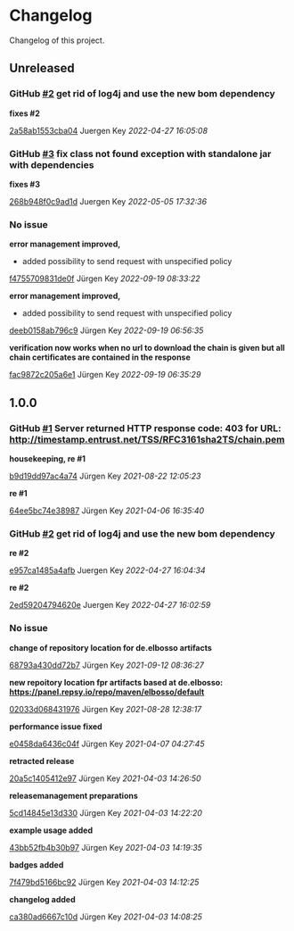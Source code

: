 # Changelog

Changelog of this project.

## Unreleased
### GitHub [#2](https://github.com/elbosso/rfc3161client/issues/2) get rid of log4j and use the new bom dependency

**fixes #2**


[2a58ab1553cba04](https://github.com/elbosso/rfc3161client/commit/2a58ab1553cba04) Juergen Key *2022-04-27 16:05:08*


### GitHub [#3](https://github.com/elbosso/rfc3161client/issues/3) fix class not found exception with standalone jar with dependencies

**fixes #3**


[268b948f0c9ad1d](https://github.com/elbosso/rfc3161client/commit/268b948f0c9ad1d) Juergen Key *2022-05-05 17:32:36*


### No issue

**error management improved,**

* added possibility to send request with unspecified policy

[f4755709831de0f](https://github.com/elbosso/rfc3161client/commit/f4755709831de0f) Jürgen Key *2022-09-19 08:33:22*

**error management improved,**

* added possibility to send request with unspecified policy

[deeb0158ab796c9](https://github.com/elbosso/rfc3161client/commit/deeb0158ab796c9) Jürgen Key *2022-09-19 06:56:35*

**verification now works when no url to download the chain is given but all chain certificates are contained in the response**


[fac9872c205a6e1](https://github.com/elbosso/rfc3161client/commit/fac9872c205a6e1) Jürgen Key *2022-09-19 06:35:29*


## 1.0.0
### GitHub [#1](https://github.com/elbosso/rfc3161client/issues/1) Server returned HTTP response code: 403 for URL: http://timestamp.entrust.net/TSS/RFC3161sha2TS/chain.pem

**housekeeping, re #1**


[b9d19dd97ac4a74](https://github.com/elbosso/rfc3161client/commit/b9d19dd97ac4a74) Jürgen Key *2021-08-22 12:05:23*

**re #1**


[64ee5bc74e38987](https://github.com/elbosso/rfc3161client/commit/64ee5bc74e38987) Jürgen Key *2021-04-06 16:35:40*


### GitHub [#2](https://github.com/elbosso/rfc3161client/issues/2) get rid of log4j and use the new bom dependency

**re #2**


[e957ca1485a4afb](https://github.com/elbosso/rfc3161client/commit/e957ca1485a4afb) Juergen Key *2022-04-27 16:04:34*

**re #2**


[2ed59204794620e](https://github.com/elbosso/rfc3161client/commit/2ed59204794620e) Juergen Key *2022-04-27 16:02:59*


### No issue

**change of repository location for de.elbosso artifacts**


[68793a430dd72b7](https://github.com/elbosso/rfc3161client/commit/68793a430dd72b7) Jürgen Key *2021-09-12 08:36:27*

**new repoitory location fpr artifacts based at de.elbosso: https://panel.repsy.io/repo/maven/elbosso/default**


[02033d068431976](https://github.com/elbosso/rfc3161client/commit/02033d068431976) Jürgen Key *2021-08-28 12:38:17*

**performance issue fixed**


[e0458da6436c04f](https://github.com/elbosso/rfc3161client/commit/e0458da6436c04f) Jürgen Key *2021-04-07 04:27:45*

**retracted release**


[20a5c1405412e97](https://github.com/elbosso/rfc3161client/commit/20a5c1405412e97) Jürgen Key *2021-04-03 14:26:50*

**releasemanagement preparations**


[5cd14845e13d330](https://github.com/elbosso/rfc3161client/commit/5cd14845e13d330) Jürgen Key *2021-04-03 14:22:20*

**example usage added**


[43bb52fb4b30b97](https://github.com/elbosso/rfc3161client/commit/43bb52fb4b30b97) Jürgen Key *2021-04-03 14:19:35*

**badges added**


[7f479bd5166bc92](https://github.com/elbosso/rfc3161client/commit/7f479bd5166bc92) Jürgen Key *2021-04-03 14:12:25*

**changelog added**


[ca380ad6667c10d](https://github.com/elbosso/rfc3161client/commit/ca380ad6667c10d) Jürgen Key *2021-04-03 14:08:25*


